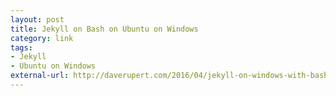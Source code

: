 ```yaml
---
layout: post
title: Jekyll on Bash on Ubuntu on Windows
category: link
tags:
- Jekyll
- Ubuntu on Windows
external-url: http://daverupert.com/2016/04/jekyll-on-windows-with-bash/
---
```


